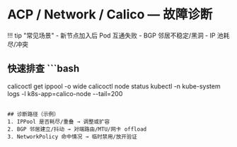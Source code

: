 # ACP / Network / Calico — 故障诊断

!!! tip "常见场景"
    - 新节点加入后 Pod 互通失败
    - BGP 邻居不稳定/黑洞
    - IP 池耗尽/冲突

## 快速排查  ```bash
calicoctl get ippool -o wide
calicoctl node status
kubectl -n kube-system logs -l k8s-app=calico-node --tail=200
```

## 诊断路径（示例）
1. IPPool 是否耗尽/重叠 → 调整或扩容
2. BGP 邻居建立/抖动 → 对端路由/MTU/网卡 offload
3. NetworkPolicy 命中情况 → 临时禁用/放开验证
